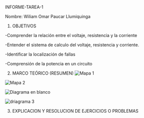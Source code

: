 INFORME-TAREA-1

Nombre: Wiliam Omar Paucar Llumiquinga

1. OBJETIVOS

-Comprender la relación entre el voltaje,  resistencia y la corriente

-Entender el sistema de calculo del voltaje, resistencia y corriente.

-Identificar la localización de fallas 

-Comprensión de la potencia en un circuito

2. MARCO TEÓRICO (RESUMEN)
![Mapa 1](https://user-images.githubusercontent.com/116781607/202748414-7fd71d7f-c437-4584-b494-cfe8c7a009e8.png)


![Mapa 2](https://user-images.githubusercontent.com/116781607/202750339-dfab80c9-c279-4ebf-9ec9-0c6a6db72ea3.png)


![Diagrama en blanco](https://user-images.githubusercontent.com/116781607/202753330-2f4607c4-20f4-41d1-a8ca-96ff0f89e31b.png)


![driagrama 3](https://user-images.githubusercontent.com/116781607/202756635-3dfb0141-ec11-45f6-b2c5-a737120e77a3.png)

3. EXPLICACION Y RESOLUCION DE EJERCICIOS O PROBLEMAS





